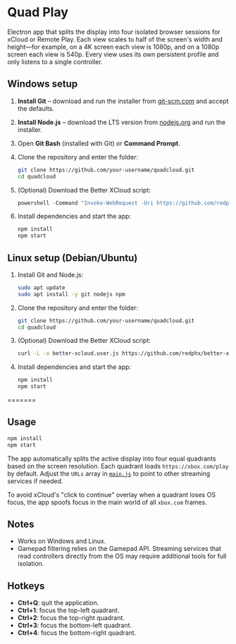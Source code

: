 # Quad Play

Electron app that splits the display into four isolated browser sessions for xCloud or Remote Play. Each view scales to half of the screen's width and height—for example, on a 4K screen each view is 1080p, and on a 1080p screen each view is 540p. Every view uses its own persistent profile and only listens to a single controller.

## Windows setup

1. **Install Git** – download and run the installer from [git-scm.com](https://git-scm.com/download/win) and accept the defaults.
2. **Install Node.js** – download the LTS version from [nodejs.org](https://nodejs.org) and run the installer.
3. Open **Git Bash** (installed with Git) or **Command Prompt**.
4. Clone the repository and enter the folder:

   ```bash
   git clone https://github.com/your-username/quadcloud.git
   cd quadcloud
   ```

5. (Optional) Download the Better XCloud script:

   ```powershell
   powershell -Command "Invoke-WebRequest -Uri https://github.com/redphx/better-xcloud/releases/latest/download/better-xcloud.user.js -OutFile better-xcloud.user.js"
   ```

6. Install dependencies and start the app:

   ```bash
   npm install
   npm start
   ```

## Linux setup (Debian/Ubuntu)

1. Install Git and Node.js:

   ```bash
   sudo apt update
   sudo apt install -y git nodejs npm
   ```

2. Clone the repository and enter the folder:

   ```bash
   git clone https://github.com/your-username/quadcloud.git
   cd quadcloud
   ```

3. (Optional) Download the Better XCloud script:

   ```bash
   curl -L -o better-xcloud.user.js https://github.com/redphx/better-xcloud/releases/latest/download/better-xcloud.user.js
   ```

4. Install dependencies and start the app:

   ```bash
   npm install
   npm start
   ```
=======
## Usage

```bash
npm install
npm start
```


The app automatically splits the active display into four equal quadrants based on the screen resolution. Each quadrant loads `https://xbox.com/play` by default. Adjust the `URLs` array in [`main.js`](main.js) to point to other streaming services if needed.

To avoid xCloud's "click to continue" overlay when a quadrant loses OS focus, the app spoofs focus in the main world of all `xbox.com` frames.

## Notes

- Works on Windows and Linux.
- Gamepad filtering relies on the Gamepad API. Streaming services that read controllers directly from the OS may require additional tools for full isolation.

## Hotkeys

- **Ctrl+Q**: quit the application.
- **Ctrl+1**: focus the top-left quadrant.
- **Ctrl+2**: focus the top-right quadrant.
- **Ctrl+3**: focus the bottom-left quadrant.
- **Ctrl+4**: focus the bottom-right quadrant.

